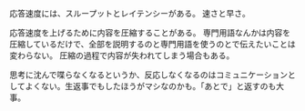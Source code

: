 応答速度には、スループットとレイテンシーがある。
速さと早さ。

応答速度を上げるために内容を圧縮することがある。
専門用語なんかは内容を圧縮しているだけで、全部を説明するのと専門用語を使うのとで伝えたいことは変わらない。
圧縮の過程で内容が失われてしまう場合もある。

思考に沈んで喋らなくなるというか、反応しなくなるのはコミュニケーションとしてよくない。生返事でもしたほうがマシなのかも。「あとで」と返すのも大事。
